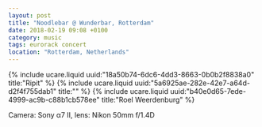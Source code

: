 ```yaml
---
layout: post
title: "Noodlebar @ Wunderbar, Rotterdam"
date: 2018-02-19 09:08 +0100
category: music
tags: eurorack concert
location: "Rotterdam, Netherlands"
---
```


{% include ucare.liquid uuid:"18a50b74-6dc6-4dd3-8663-0b0b2f8838a0" title:"Ripit" %}
{% include ucare.liquid uuid:"5a6925ae-282e-42e7-a64d-d2f4f755dab1" title:"" %}
{% include ucare.liquid uuid:"b40e0d65-7ede-4999-ac9b-c88b1cb578ee" title:"Roel Weerdenburg" %}

Camera: Sony α7 II, lens: Nikon 50mm f/1.4D